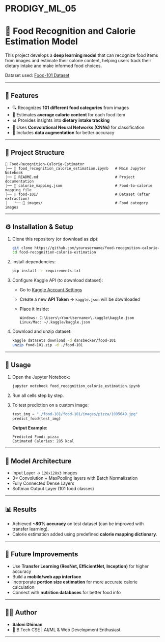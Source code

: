 # PRODIGY_ML_05

# 🍔 Food Recognition and Calorie Estimation Model

This project develops a **deep learning model** that can recognize food items from images and estimate their calorie content, helping users track their dietary intake and make informed food choices.

Dataset used: [Food-101 Dataset](https://www.kaggle.com/dansbecker/food-101)

---

## 📌 Features

* 🔍 Recognizes **101 different food categories** from images
* 🔢 Estimates **average calorie content** for each food item
* 📊 Provides insights into **dietary intake tracking**
* 🧠 Uses **Convolutional Neural Networks (CNNs)** for classification
* 🔄 Includes **data augmentation** for better accuracy

---

## 📂 Project Structure

```
📁 Food-Recognition-Calorie-Estimator
│── 📄 food_recognition_calorie_estimation.ipynb   # Main Jupyter Notebook
│── 📄 README.md                                   # Project documentation
│── 📄 calorie_mapping.json                        # Food-to-calorie mapping file
│── 📁 food-101/                                   # Dataset (after extraction)
│   └── 📁 images/                                 # Food category images
```

---

## ⚙️ Installation & Setup

1. Clone this repository (or download as zip):

   ```bash
   git clone https://github.com/yourusername/food-recognition-calorie-estimation.git
   cd food-recognition-calorie-estimation
   ```

2. Install dependencies:

   ```bash
   pip install -r requirements.txt
   ```

3. Configure Kaggle API (to download dataset):

   * Go to [Kaggle Account Settings](https://www.kaggle.com/account)
   * Create a new **API Token** → `kaggle.json` will be downloaded
   * Place it inside:

     ```
     Windows: C:\Users\<YourUsername>\.kaggle\kaggle.json
     Linux/Mac: ~/.kaggle/kaggle.json
     ```

4. Download and unzip dataset:

   ```bash
   kaggle datasets download -d dansbecker/food-101
   unzip food-101.zip -d ./food-101
   ```

---

## 🚀 Usage

1. Open the Jupyter Notebook:

   ```bash
   jupyter notebook food_recognition_calorie_estimation.ipynb
   ```

2. Run all cells step by step.

3. To test prediction on a custom image:

   ```python
   test_img = "./food-101/food-101/images/pizza/1005649.jpg"
   predict_food(test_img)
   ```

   **Output Example:**

   ```
   Predicted Food: pizza  
   Estimated Calories: 285 kcal
   ```

---

## 🧠 Model Architecture

* Input Layer → `128x128x3` images
* 3× Convolution + MaxPooling layers with Batch Normalization
* Fully Connected Dense Layers
* Softmax Output Layer (101 food classes)

---

## 📊 Results

* Achieved **\~80% accuracy** on test dataset (can be improved with transfer learning).
* Calorie estimation added using predefined **calorie mapping dictionary**.

---

## 🔮 Future Improvements

* Use **Transfer Learning (ResNet, EfficientNet, Inception)** for higher accuracy
* Build a **mobile/web app interface**
* Incorporate **portion size estimation** for more accurate calorie calculation
* Connect with **nutrition databases** for better food info

---

## 👨‍💻 Author

* **Saloni Dhiman**
* 💼 B.Tech CSE | AI/ML & Web Development Enthusiast

---

